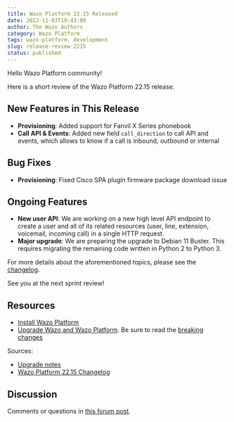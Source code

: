 ```yaml
---
title: Wazo Platform 22.15 Released
date: 2022-11-03T19:43:00
author: The Wazo Authors
category: Wazo Platform
tags: wazo-platform, development
slug: release-review-2215
status: published
---
```


Hello Wazo Platform community!

Here is a short review of the Wazo Platform 22.15 release.

## New Features in This Release

- **Provisioning**: Added support for Fanvil X Series phonebook
- **Call API & Events**: Added new field `call_direction` to call API and events, which allows to
  know if a call is inbound, outbound or internal

## Bug Fixes

- **Provisioning**: Fixed Cisco SPA plugin firmware package download issue

## Ongoing Features

- **New user API**: We are working on a new high level API endpoint to create a user and all of its
  related resources (user, line, extension, voicemail, incoming call) in a single HTTP request.
- **Major upgrade**: We are preparing the upgrade to Debian 11 Buster. This requires migrating the
  remaining code written in Python 2 to Python 3.

For more details about the aforementioned topics, please see the
[changelog](https://wazo-dev.atlassian.net/issues/?jql=project%3DWAZO%20AND%20fixVersion%3D22.15).

See you at the next sprint review!

## Resources

- [Install Wazo Platform](/use-cases)
- [Upgrade Wazo and Wazo Platform](/uc-doc/upgrade/). Be sure to read the
  [breaking changes](/uc-doc/upgrade/upgrade_notes#22-15)

Sources:

- [Upgrade notes](/uc-doc/upgrade/upgrade_notes#22-15)
- [Wazo Platform 22.15 Changelog](https://wazo-dev.atlassian.net/issues/?jql=project%3DWAZO%20AND%20fixVersion%3D22.15)

## Discussion

Comments or questions in
[this forum post](https://wazo-platform.discourse.group/t/blog-wazo-platform-22-15-released).
